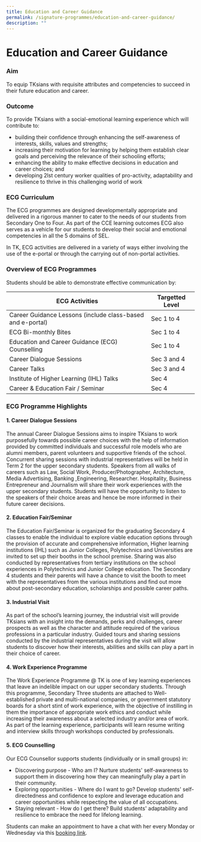 ```yaml
---
title: Education and Career Guidance
permalink: /signature-programmes/education-and-career-guidance/
description: ""
---
```

# Education and Career Guidance
### **Aim**

To equip TKsians with requisite attributes and competencies to succeed in their future education and career.

### **Outcome**

To provide TKsians with a social-emotional learning experience which will contribute to:

*   building their confidence through enhancing the self-awareness of interests, skills, values and strengths;
*   increasing their motivation for learning by helping them establish clear goals and perceiving the relevance of their schooling efforts;
*   enhancing the ability to make effective decisions in education and career choices; and
*   developing 2lst century worker qualities of pro-activity, adaptability and resilience to thrive in this challenging world of work

### **ECG Curriculum**

The ECG programmes are designed developmentally appropriate and delivered in a rigorous manner to cater to the needs of our students from Secondary One to Four. As part of the CCE learning outcomes ECG also serves as a vehicle for our students to develop their social and emotional competencies in all the 5 domains of SEL.

In TK, ECG activities are delivered in a variety of ways either involving the use of the e-portal or through the carrying out of non-portal activities.

### **Overview of ECG Programmes**

Students should be able to demonstrate effective communication by:

| ECG Activities | Targetted Level |
| --- | --- |
| Career Guidance Lessons (include class-based and e-portal) | Sec 1 to 4 |
| ECG Bi-monthly Bites | Sec 1 to 4 |
| Education and Career Guidance (ECG) Counselling | Sec 1 to 4 |
| Career Dialogue Sessions | Sec 3 and 4 |
| Career Talks | Sec 3 and 4 |
| Institute of Higher Learning (IHL) Talks | Sec 4 |
| Career & Education Fair / Seminar | Sec 4|

### **ECG Programme Highlights**

#### 1\. Career Dialogue Sessions

The annual Career Dialogue Sessions aims to inspire TKsians to work purposefully towards possible career choices with the help of information provided by committed individuals and successful role models who are alumni members, parent volunteers and supportive friends of the school. Concurrent sharing sessions with industrial representatives will be held in Term 2 for the upper secondary students. Speakers from all walks of careers such as Law, Social Work, Producer/Photographer, Architecture, Media Advertising, Banking ,Engineering, Researcher. Hospitality, Business Entrepreneur and Journalism will share their work experiences with the upper secondary students. Students will have the opportunity to listen to the speakers of their choice areas and hence be more informed in their future career decisions.

#### 2\. Education Fair/Seminar

The Education Fair/Seminar is organized for the graduating Secondary 4 classes to enable the individual to explore viable education options through the provision of accurate and comprehensive information, Higher learning institutions (IHL) such as Junior Colleges, Polytechnics and Universities are invited to set up their booths in the school premise. Sharing was also conducted by representatives from tertiary institutions on the school experiences in Polytechnics and Junior College education. The Secondary 4 students and their parents will have a chance to visit the booth to meet with the representatives from the various institutions and find out more about post-secondary education, scholarships and possible career paths.

#### 3\. Industrial Visit

As part of the school’s learning journey, the industrial visit will provide TKsians with an insight into the demands, perks and challenges, career prospects as well as the character and attitude required of the various professions in a particular industry. Guided tours and sharing sessions conducted by the industrial representatives during the visit will allow students to discover how their interests, abilities and skills can play a part in their choice of career.

#### 4\. Work Experience Programme

The Work Experience Programme @ TK is one of key learning experiences that leave an indelible impact on our upper secondary students. Through this programme, Secondary Three students are attached to Well-established private and multi-national companies, or government statutory boards for a short stint of work experience, with the objective of instilling in them the importance of appropriate work ethics and conduct while increasing their awareness about a selected industry and/or area of work. As part of the learning experience, participants will learn resume writing and interview skills through workshops conducted by professionals.

#### 5\. ECG Counselling

Our ECG Counsellor supports students (individually or in small groups) in:

* Discovering purpose - Who am I?
Nurture students' self-awareness to support them in discovering how they can meaningfully play a part in their community.
*	Exploring opportunities - Where do I want to go?
Develop students' self-directedness and confidence to explore and leverage education and career opportunities while respecting the value of all occupations.
* Staying relevant - How do I get there?
Build students' adaptability and resilience to embrace the need for lifelong learning.

Students can make an appointment to have a chat with her every Monday or Wednesday via this [booking link](https://go.gov.sg/tkssecg).